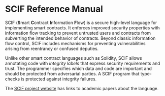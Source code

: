 # SCIF Reference Manual

SCIF (**S**mart **C**ontract **I**nformation **F**low) is a secure high-level language for implementing smart contracts. It enforces improved security properties with information flow tracking to prevent untrusted users and contracts from subverting the intended behavior of contracts. Beyond classic information flow control, SCIF includes mechanisms for preventing vulnerabilities arising from reentrancy or confused deputies.

Unlike other smart contract languages such as Solidity, SCIF allows annotating code with *integrity labels* that express security requirements and trust. The programmer specifies which data and code are important and should be protected from adversarial parties. A SCIF program that type-checks is protected against integrity failures.

The <a href="https://www.cs.cornell.edu/projects/scif/">SCIF project website</a> has links to academic papers about the language.
